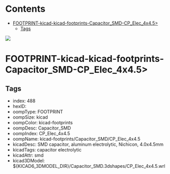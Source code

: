 



Contents
========

* [FOOTPRINT-kicad-kicad-footprints-Capacitor_SMD-CP_Elec_4x4.5>](#footprint-kicad-kicad-footprints-capacitor_smd-cp_elec_4x45)
	* [Tags](#tags)
  
![][im]
# FOOTPRINT-kicad-kicad-footprints-Capacitor_SMD-CP_Elec_4x4.5>

## Tags

- index: 488
- hexID: 
- oompType: FOOTPRINT
- oompSize: kicad
- oompColor: kicad-footprints
- oompDesc: Capacitor_SMD
- oompIndex: CP_Elec_4x4.5
- oompName: kicad-footprints/Capacitor_SMD/CP_Elec_4x4.5
- kicadDesc: SMD capacitor, aluminum electrolytic, Nichicon, 4.0x4.5mm
- kicadTags: capacitor electrolytic
- kicadAttr: smd
- kicad3DModel: ${KICAD6_3DMODEL_DIR}/Capacitor_SMD.3dshapes/CP_Elec_4x4.5.wrl



[im]: image.png
